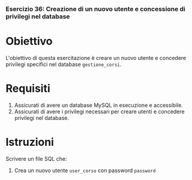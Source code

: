 ### Esercizio 36: Creazione di un nuovo utente e concessione di privilegi nel database

# Obiettivo
L'obiettivo di questa esercitazione è creare un nuovo utente e concedere privilegi specifici nel database `gestione_corsi`.

# Requisiti
1. Assicurati di avere un database MySQL in esecuzione e accessibile.
2. Assicurati di avere i privilegi necessari per creare utenti e concedere privilegi nel database.

# Istruzioni
Scrivere un file SQL che:
1. Crea un nuovo utente `user_corso` con password `password`
